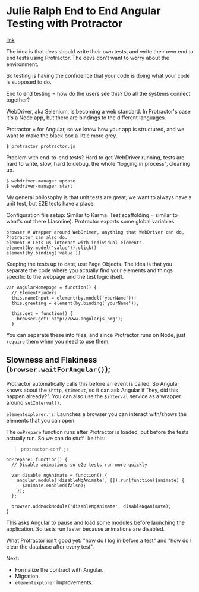 # Julie Ralph End to End Angular Testing with Protractor
[link](https://www.youtube.com/watch?v=aQipuiTcn3U)

The idea is that devs should write their own tests, and write their own end to end tests using Protractor. The devs don't want to worry about the environment.

So testing is having the confidence that your code is doing what your code is supposed to do.

End to end testing = how do the users see this? Do all the systems connect together?

WebDriver, aka Selenium, is becoming a web standard. In Protractor's case it's a Node app, but there are bindings to the different languages.

Protractor = for Angular, so we know how your app is structured, and we want to make the black box a little more grey.

    $ protractor protractor.js

Problem with end-to-end tests? Hard to get WebDriver running, tests are hard to write, slow, hard to debug, the whole "logging in process", cleaning up.

    $ webdriver-manager update
    $ webdriver-manager start

My general philosophy is that unit tests are great, we want to always have a unit test, but E2E tests have a place.

Configuration file setup: Similar to Karma. Test scaffolding = similar to what's out there (Jasmine). Protractor exports some global variables:

    browser # Wrapper around WebDriver, anything that WebDriver can do, Protractor can also do.
    element # Lets us interact with individual elements.
    element(by.model('value')).click()
    element(by.binding('value'))

Keeping the tests up to date, use Page Objects. The idea is that you separate the code where you actually find your elements and things specific to the webpage and the test logic itself.

    var AngularHomepage = function() {
      // ElementFinders
      this.nameInput = element(by.model('yourName'));
      this.greeting = element(by.binding('yourName'));

      this.get = function() {
        browser.get('http://www.angularjs.org');
      }

You can separate these into files, and since Protractor runs on Node, just `require` them when you need to use them.

## Slowness and Flakiness (`browser.waitForAngular()`);

Protractor automatically calls this before an event is called. So Angular knows about the `$http`, `$timeout`, so it can ask Angular if "hey, did this happen already?". You can also use the `$interval` service as a wrapper around `setInterval()`.

`elementexplorer.js`: Launches a browser you can interact with/shows the elements that you can open.

The `onPrepare` function runs after Protractor is loaded, but before the tests actually run. So we can do stuff like this:

> `protractor-conf.js`

    onPrepare: function() {
      // Disable animations so e2e tests run more quickly

      var disable ngAnimate = function() {
        angular.module('disableNgAnimate', []).run(function($animate) {
          $animate.enabled(false);
        });
      };

      browser.addMockModule('disableNgAnimate', disableNgAnimate);
    }

This asks Angular to pause and load some modules before launching the application. So tests run faster because animations are disabled.

What Protractor isn't good yet: "how do I log in before a test" and "how do I clear the database after every test".

Next:

- Formalize the contract with Angular.
- Migration.
- `elementexplorer` improvements.

